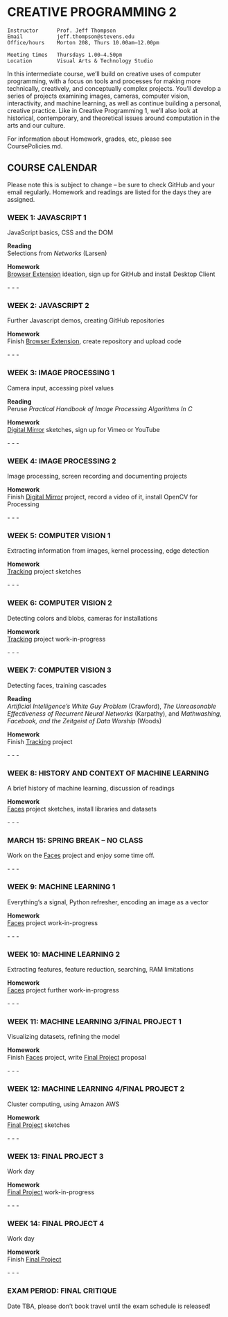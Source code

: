 CREATIVE PROGRAMMING 2
====

    Instructor      Prof. Jeff Thompson
    Email           jeff.thompson@stevens.edu
    Office/hours    Morton 208, Thurs 10.00am–12.00pm

    Meeting times   Thursdays 1.00–4.50pm
    Location        Visual Arts & Technology Studio

In this intermediate course, we’ll build on creative uses of computer programming, with a focus on tools and processes for making more technically, creatively, and conceptually complex projects. You’ll develop a series of projects examining images, cameras, computer vision, interactivity, and machine learning, as well as continue building a personal, creative practice. Like in Creative Programming 1, we’ll also look at historical, contemporary, and theoretical issues around computation in the arts and our culture.

For information about 
Homework, grades, etc, please see CoursePolicies.md.

## COURSE CALENDAR
Please note this is subject to change – be sure to check GitHub and your email regularly. Homework and readings are listed for the days they are assigned.

### WEEK 1: JAVASCRIPT 1
JavaScript basics, CSS and the DOM

**Reading**  
Selections from *Networks* (Larsen)

**Homework**  
[Browser Extension](https://github.com/jeffThompson/CreativeProgramming2/blob/master/Assignments/Week01_BrowserExtension.md) ideation, sign up for GitHub and install Desktop Client

\- \- \-

### WEEK 2: JAVASCRIPT 2
Further Javascript demos, creating GitHub repositories

**Homework**  
Finish [Browser Extension](https://github.com/jeffThompson/CreativeProgramming2/blob/master/Assignments/Week01_BrowserExtension.md), create repository and upload code

\- \- \-

### WEEK 3: IMAGE PROCESSING 1
Camera input, accessing pixel values

**Reading**  
Peruse *Practical Handbook of Image Processing Algorithms In C*

**Homework**  
[Digital Mirror]() sketches, sign up for Vimeo or YouTube

\- \- \-

### WEEK 4: IMAGE PROCESSING 2
Image processing, screen recording and documenting projects

**Homework**  
Finish [Digital Mirror]() project, record a video of it, install OpenCV for Processing

\- \- \-

### WEEK 5: COMPUTER VISION 1
Extracting information from images, kernel processing, edge detection

**Homework**  
[Tracking]() project sketches

\- \- \-

### WEEK 6: COMPUTER VISION 2
Detecting colors and blobs, cameras for installations

**Homework**  
[Tracking]() project work-in-progress

\- \- \-

### WEEK 7: COMPUTER VISION 3
Detecting faces, training cascades

**Reading**  
*Artificial Intelligence’s White Guy Problem* (Crawford), *The Unreasonable Effectiveness of Recurrent Neural Networks* (Karpathy), and *Mathwashing, Facebook, and the Zeitgeist of Data Worship* (Woods)

**Homework**  
Finish [Tracking]() project

\- \- \-

### WEEK 8: HISTORY AND CONTEXT OF MACHINE LEARNING
A brief history of machine learning, discussion of readings

**Homework**  
[Faces]() project sketches, install libraries and datasets

\- \- \-

### MARCH 15: SPRING BREAK – NO CLASS  
Work on the [Faces]() project and enjoy some time off.

\- \- \-

### WEEK 9: MACHINE LEARNING 1
Everything’s a signal, Python refresher, encoding an image as a vector

**Homework**  
[Faces]() project work-in-progress

\- \- \-

### WEEK 10: MACHINE LEARNING 2
Extracting features, feature reduction, searching, RAM limitations

**Homework**  
[Faces]() project further work-in-progress

\- \- \-

### WEEK 11: MACHINE LEARNING 3/FINAL PROJECT 1
Visualizing datasets, refining the model

**Homework**  
Finish [Faces]() project, write [Final Project]() proposal

\- \- \-

### WEEK 12: MACHINE LEARNING 4/FINAL PROJECT 2
Cluster computing, using Amazon AWS

**Homework**  
[Final Project]() sketches

\- \- \-

### WEEK 13: FINAL PROJECT 3
Work day

**Homework**  
[Final Project]() work-in-progress

\- \- \-

### WEEK 14: FINAL PROJECT 4
Work day

**Homework**  
Finish [Final Project]()

\- \- \-

### EXAM PERIOD: FINAL CRITIQUE
Date TBA, please don’t book travel until the exam schedule is released! 



